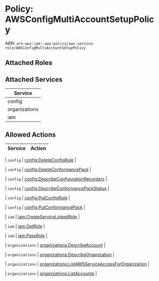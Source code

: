 # Policy: AWSConfigMultiAccountSetupPolicy

ARN: `arn:aws:iam::aws:policy/aws-service-role/AWSConfigMultiAccountSetupPolicy`

## Attached Roles

## Attached Services

| Service |
|---------|
| config |
| organizations |
| iam |

## Allowed Actions

| Service | Action |
|:-------:|--------|

| `config` | [config:DeleteConfigRule](../actions.md#config:deleteconfigrule) |

| `config` | [config:DeleteConformancePack](../actions.md#config:deleteconformancepack) |

| `config` | [config:DescribeConfigurationRecorders](../actions.md#config:describeconfigurationrecorders) |

| `config` | [config:DescribeConformancePackStatus](../actions.md#config:describeconformancepackstatus) |

| `config` | [config:PutConfigRule](../actions.md#config:putconfigrule) |

| `config` | [config:PutConformancePack](../actions.md#config:putconformancepack) |

| `iam` | [iam:CreateServiceLinkedRole](../actions.md#iam:createservicelinkedrole) |

| `iam` | [iam:GetRole](../actions.md#iam:getrole) |

| `iam` | [iam:PassRole](../actions.md#iam:passrole) |

| `organizations` | [organizations:DescribeAccount](../actions.md#organizations:describeaccount) |

| `organizations` | [organizations:DescribeOrganization](../actions.md#organizations:describeorganization) |

| `organizations` | [organizations:ListAWSServiceAccessForOrganization](../actions.md#organizations:listawsserviceaccessfororganization) |

| `organizations` | [organizations:ListAccounts](../actions.md#organizations:listaccounts) |

